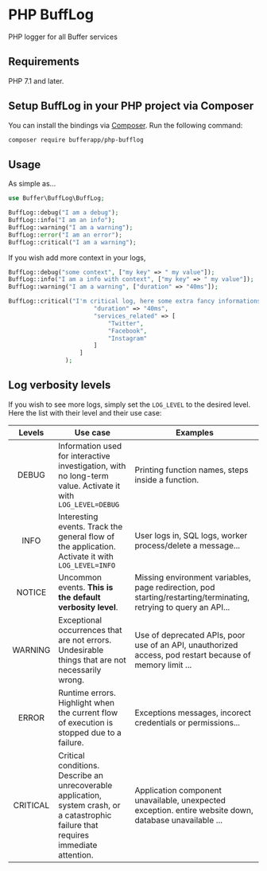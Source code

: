 # PHP BuffLog

PHP logger for all Buffer services


## Requirements

PHP 7.1 and later.

## Setup BuffLog in your PHP project via Composer

You can install the bindings via [Composer](http://getcomposer.org/). Run the following command:

```bash
composer require bufferapp/php-bufflog
```

## Usage
As simple as...

```php
use Buffer\BuffLog\BuffLog;

BuffLog::debug("I am a debug");
BuffLog::info("I am an info");
BuffLog::warning("I am a warning");
BuffLog::error("I am an error");
BuffLog::critical("I am a warning");
```

If you wish add more context in your logs, 
```php
BuffLog::debug("some context", ["my key" => " my value"]);
BuffLog::info("I am a info with context", ["my key" => " my value"]);
BuffLog::warning("I am a warning", ["duration" => "40ms"]);

BuffLog::critical("I'm critical log, here some extra fancy informations", [
                        "duration" => "40ms",
                        "services_related" => [
                            "Twitter",
                            "Facebook",
                            "Instagram"
                        ]
                    ]
                );
```

## Log verbosity levels

If you wish to see more logs, simply set the `LOG_LEVEL` to the desired level. Here the list with their level and their use case:

| Levels  | Use case  | Examples  |
|:-:|---|---|
| DEBUG  | Information used for interactive investigation, with no long-term value. Activate it with `LOG_LEVEL=DEBUG`| Printing function names, steps inside a function. |
| INFO | Interesting events. Track the general flow of the application.  Activate it with `LOG_LEVEL=INFO`| User logs in, SQL logs, worker process/delete a message... |
| NOTICE | Uncommon events. **This is the default verbosity level**. |  Missing environment variables, page redirection, pod starting/restarting/terminating, retrying to query an API... |
| WARNING | Exceptional occurrences that are not errors. Undesirable things that are not necessarily wrong. | Use of deprecated APIs,  poor use of an API, unauthorized access, pod restart because of memory limit ... |
| ERROR | Runtime errors. Highlight when the current flow of execution is stopped due to a failure. | Exceptions messages, incorect credentials or permissions...  |
| CRITICAL  | Critical conditions. Describe an unrecoverable application, system crash, or a catastrophic failure that requires immediate attention.  | Application component unavailable, unexpected exception. entire website down, database unavailable ...|

